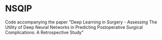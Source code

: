 # NSQIP
Code accompanying the paper "Deep Learning in Surgery - Assessing The Utility of Deep Neural Networks in Predicting Postoperative Surgical Complications: A Retrospective Study"
